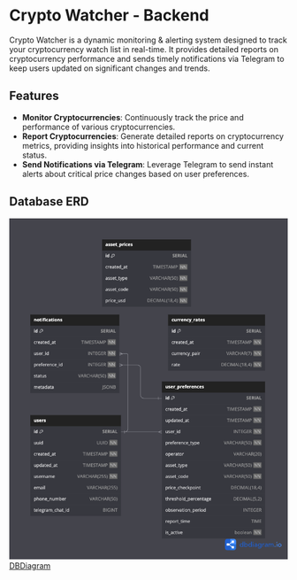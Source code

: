 # Crypto Watcher - Backend  

Crypto Watcher is a dynamic monitoring & alerting system designed to track your cryptocurrency watch list in real-time. It provides detailed reports on cryptocurrency performance and sends timely notifications via Telegram to keep users updated on significant changes and trends.

## Features
- **Monitor Cryptocurrencies**: Continuously track the price and performance of various cryptocurrencies.
- **Report Cryptocurrencies**: Generate detailed reports on cryptocurrency metrics, providing insights into historical performance and current status.
- **Send Notifications via Telegram**: Leverage Telegram to send instant alerts about critical price changes based on user preferences.

## Database ERD

![alt text](documentation/ERD.png)
[DBDiagram](https://dbdiagram.io/d/661ab47403593b6b61e97fb8)
